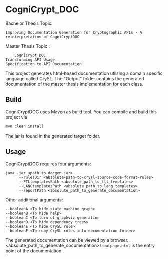 # CogniCrypt_DOC

 Bachelor Thesis Topic:
 ```
 Improving Documentation Generation for Cryptographic APIs - A reinterpretation of CogniCryptDOC
 ```

    
 Master Thesis Topic : 
 
        CogniCrypt_DOC
    Transforming API Usage
    Specification to API Documentation

This project generates html-based documentation utilsing a domain specific language called CrySL.
The "Output" folder contains the generated documentation of the master thesis implementation for each class.

## Build
CogniCryptDOC uses Maven as build tool. You can compile and build this project via

```mvn clean install```

The jar is found in the generated target folder.

## Usage

CogniCryptDOC requires four arguments:

```
java -jar <path-to-docgen-jar> 
      --rulesDir <absolute-path-to-crysl-source-code-format-rules> 
      --FTLtemplatesPath <absolute_path_to_ftl_templates>
      --LANGtemplatesPath <absolute_path_to_lang_templates>
      --reportPath <absolute_path_to_generate_documentation>
```

Other additional arguments:

```
--booleanA <To hide state machine graph>
--booleanB <To hide help>
--booleanC <To turn of graphviz generation
--booleanD <To hide dependency trees>
--booleanE <To hide CrySL rule>
--booleanF <To copy CrySL rules into documentation folder>
```

The generated documentation can be viewed by a browser. <absolute_path_to_generate_documentation>/`rootpage.html` is the entry point of the documentation.
